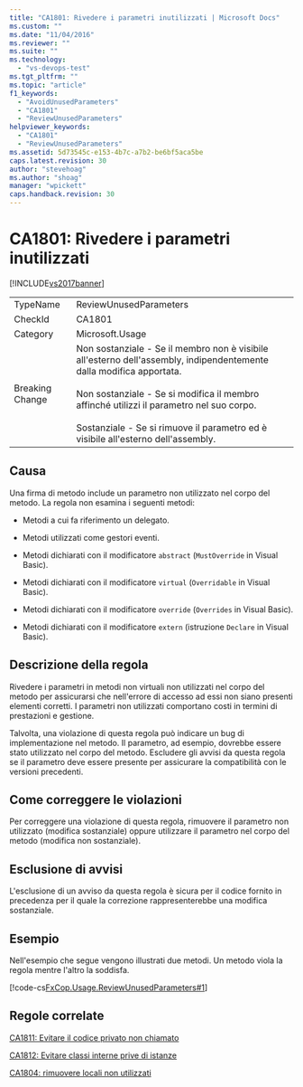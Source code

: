 ```yaml
---
title: "CA1801: Rivedere i parametri inutilizzati | Microsoft Docs"
ms.custom: ""
ms.date: "11/04/2016"
ms.reviewer: ""
ms.suite: ""
ms.technology: 
  - "vs-devops-test"
ms.tgt_pltfrm: ""
ms.topic: "article"
f1_keywords: 
  - "AvoidUnusedParameters"
  - "CA1801"
  - "ReviewUnusedParameters"
helpviewer_keywords: 
  - "CA1801"
  - "ReviewUnusedParameters"
ms.assetid: 5d73545c-e153-4b7c-a7b2-be6bf5aca5be
caps.latest.revision: 30
author: "stevehoag"
ms.author: "shoag"
manager: "wpickett"
caps.handback.revision: 30
---
```

# CA1801: Rivedere i parametri inutilizzati
[!INCLUDE[vs2017banner](../code-quality/includes/vs2017banner.md)]

|||  
|-|-|  
|TypeName|ReviewUnusedParameters|  
|CheckId|CA1801|  
|Category|Microsoft.Usage|  
|Breaking Change|Non sostanziale \- Se il membro non è visibile all'esterno dell'assembly, indipendentemente dalla modifica apportata.<br /><br /> Non sostanziale \- Se si modifica il membro affinché utilizzi il parametro nel suo corpo.<br /><br /> Sostanziale \- Se si rimuove il parametro ed è visibile all'esterno dell'assembly.|  
  
## Causa  
 Una firma di metodo include un parametro non utilizzato nel corpo del metodo.  La regola non esamina i seguenti metodi:  
  
-   Metodi a cui fa riferimento un delegato.  
  
-   Metodi utilizzati come gestori eventi.  
  
-   Metodi dichiarati con il modificatore `abstract` \(`MustOverride` in Visual Basic\).  
  
-   Metodi dichiarati con il modificatore `virtual` \(`Overridable` in Visual Basic\).  
  
-   Metodi dichiarati con il modificatore `override` \(`Overrides` in Visual Basic\).  
  
-   Metodi dichiarati con il modificatore `extern` \(istruzione `Declare` in Visual Basic\).  
  
## Descrizione della regola  
 Rivedere i parametri in metodi non virtuali non utilizzati nel corpo del metodo per assicurarsi che nell'errore di accesso ad essi non siano presenti elementi corretti.  I parametri non utilizzati comportano costi in termini di prestazioni e gestione.  
  
 Talvolta, una violazione di questa regola può indicare un bug di implementazione nel metodo.  Il parametro, ad esempio, dovrebbe essere stato utilizzato nel corpo del metodo.  Escludere gli avvisi da questa regola se il parametro deve essere presente per assicurare la compatibilità con le versioni precedenti.  
  
## Come correggere le violazioni  
 Per correggere una violazione di questa regola, rimuovere il parametro non utilizzato \(modifica sostanziale\) oppure utilizzare il parametro nel corpo del metodo \(modifica non sostanziale\).  
  
## Esclusione di avvisi  
 L'esclusione di un avviso da questa regola è sicura per il codice fornito in precedenza per il quale la correzione rappresenterebbe una modifica sostanziale.  
  
## Esempio  
 Nell'esempio che segue vengono illustrati due metodi.  Un metodo viola la regola mentre l'altro la soddisfa.  
  
 [!code-cs[FxCop.Usage.ReviewUnusedParameters#1](../code-quality/codesnippet/CSharp/ca1801-review-unused-parameters_1.cs)]  
  
## Regole correlate  
 [CA1811: Evitare il codice privato non chiamato](../code-quality/ca1811-avoid-uncalled-private-code.md)  
  
 [CA1812: Evitare classi interne prive di istanze](../code-quality/ca1812-avoid-uninstantiated-internal-classes.md)  
  
 [CA1804: rimuovere locali non utilizzati](../code-quality/ca1804-remove-unused-locals.md)